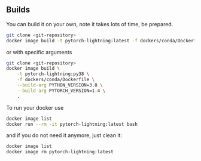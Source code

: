 ## Builds

You can build it on your own, note it takes lots of time, be prepared.

```bash
git clone <git-repository>
docker image build -t pytorch-lightning:latest -f dockers/conda/Dockerfile .
```

or with specific arguments

```bash
git clone <git-repository>
docker image build \
    -t pytorch-lightning:py38 \
    -f dockers/conda/Dockerfile \
    --build-arg PYTHON_VERSION=3.8 \
    --build-arg PYTORCH_VERSION=1.4 \
    .
```

To run your docker use

```bash
docker image list
docker run --rm -it pytorch-lightning:latest bash
```

and if you do not need it anymore, just clean it:

```bash
docker image list
docker image rm pytorch-lightning:latest
```